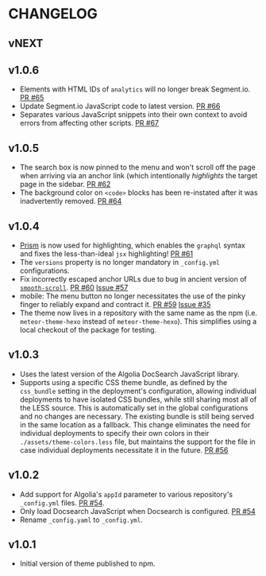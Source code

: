 # CHANGELOG

## vNEXT

## v1.0.6

* Elements with HTML IDs of `analytics` will no longer break Segment.io.
  [PR #65](https://github.com/meteor/meteor-theme-hexo/pull/65)
* Update Segment.io JavaScript code to latest version.
  [PR #66](https://github.com/meteor/meteor-theme-hexo/pull/66)
* Separates various JavaScript snippets into their own context to avoid errors
  from affecting other scripts.
  [PR #67](https://github.com/meteor/meteor-theme-hexo/pull/67)

## v1.0.5

* The search box is now pinned to the menu and won't scroll off the page when
  arriving via an anchor link (which intentionally _highlights_ the target page
  in the sidebar.
  [PR #62](https://github.com/meteor/meteor-theme-hexo/pull/62)
* The background color on `<code>` blocks has been re-instated after it was
  inadvertently removed.
  [PR #64](https://github.com/meteor/meteor-theme-hexo/pull/64)

## v1.0.4

* [Prism](http://prismjs.com/) is now used for highlighting, which enables
  the `graphql` syntax and fixes the less-than-ideal `jsx` highlighting!
  [PR #61](https://github.com/meteor/meteor-theme-hexo/pull/61)
* The `versions` property is no longer mandatory in `_config.yml` configurations.
* Fix incorrectly escaped anchor URLs due to bug in ancient version of [`smooth-scroll`](//npm.im/smooth-scroll). [PR #60](https://github.com/meteor/meteor-theme-hexo/pull/60) [Issue #57](https://github.com/meteor/meteor-theme-hexo/issues/57)
* mobile: The menu button no longer necessitates the use of the pinky finger to reliably expand and contract it. [PR #59](https://github.com/meteor/meteor-theme-hexo/pull/59) [Issue #35](https://github.com/meteor/meteor-theme-hexo/issues/35)
* The theme now lives in a repository with the same name as the npm
  (i.e. `meteor-theme-hexo` instead of `meteor-theme-hexo`).  This simplifies
  using a local checkout of the package for testing.

## v1.0.3

* Uses the latest version of the Algolia DocSearch JavaScript library.
* Supports using a specific CSS theme bundle, as defined by the `css_bundle` setting in the deployment's configuration, allowing individual deployments to have isolated CSS bundles, while still sharing most all of the LESS source.  This is automatically set in the global configurations and no changes are necessary. The existing bundle is still being served in the same location as a fallback.  This change eliminates the need for individual deployments to specify their own colors in their `./assets/theme-colors.less` file, but maintains the support for the file in case individual deployments necessitate it in the future.
  [PR #56](https://github.com/meteor/meteor-theme-hexo/pull/56)

## v1.0.2

* Add support for Algolia's `appId` parameter to various repository's `_config.yml` files.
  [PR #54](https://github.com/meteor/meteor-theme-hexo/pull/54).
* Only load Docsearch JavaScript when Docsearch is configured.
  [PR #54](https://github.com/meteor/meteor-theme-hexo/pull/54)
* Rename `_config.yaml` to `_config.yml`.

## v1.0.1

* Initial version of theme published to npm.
